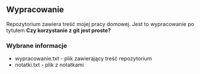 ## Wypracowanie

Repozytorium zawiera treść mojej pracy domowej.
Jest to wypracowanie po tytułem **Czy korzystanie z git jest proste?**

### Wybrane informacje

- wypracowanie.txt - plik zawierający treść repozytorium
- notatki.txt - plik z notatkami
